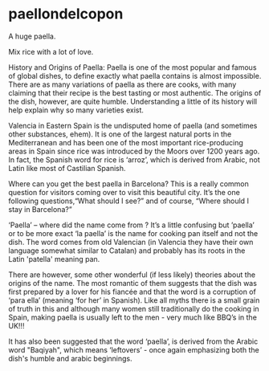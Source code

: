 # paellondelcopon
A huge paella.

Mix rice with a lot of love.


History and Origins of Paella:
Paella is one of the most popular and famous of global dishes, to define exactly what paella contains is almost impossible. There are as many variations of paella as there are cooks, with many claiming that their recipe is the best tasting or most authentic. The origins of the dish, however, are quite humble. Understanding a little of its history will help explain why so many varieties exist.

Valencia in Eastern Spain is the undisputed home of paella (and sometimes other substances, ehem). It is one of the largest natural ports in the Mediterranean and has been one of the most important rice-producing areas in Spain since rice was introduced by the Moors over 1200 years ago. In fact, the Spanish word for rice is ‘arroz’, which is derived from Arabic, not Latin like most of Castilian Spanish.

Where can you get the best paella in Barcelona? This is a really common question for visitors coming over to visit this beautiful city. It’s the one following questions,“What should I see?” and of course, “Where should I stay in Barcelona?”

‘Paella’ – where did the name come from ?
It’s a little confusing but ’paella’ or to be more exact ‘la paella’ is the name for cooking pan itself and not the dish. The word comes from old Valencian (in Valencia they have their own language somewhat similar to Catalan) and probably has its roots in the Latin 'patella' meaning pan.

There are however, some other wonderful (if less likely) theories about the origins of the name. The most romantic of them suggests that the dish was first prepared by a lover for his fiancée and that the word is a corruption of ‘para ella’ (meaning ‘for her’ in Spanish). Like all myths there is a small grain of truth in this and although many women still traditionally do the cooking in Spain, making paella is usually left to the men  - very much like BBQ’s in the UK!!!

It has also been suggested that the word ‘paella’, is derived from the Arabic word "Baqiyah", which means ‘leftovers’  - once again emphasizing both the dish's humble and arabic beginnings.
